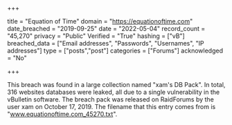 +++

title = "Equation of Time"
domain = "https://equationoftime.com"
date_breached = "2019-09-25"
date = "2022-05-04"
record_count = "45,270"
privacy = "Public"
Verified = "True"
hashing = ["vB"]
breached_data = ["Email addresses", "Passwords", "Usernames", "IP addresses"]
type = ["posts","post"]
categories = ["Forums"]
acknowledged = "No"


+++


This breach was found in a large collection named "xam's DB Pack". In total, 316 websites databases were leaked, all due to a single vulnerability in the vBulletin software. The breach pack was released on RaidForums by the user xam on October 17, 2019. The filename that this entry comes from is "www.equationoftime.com_45270.txt".

